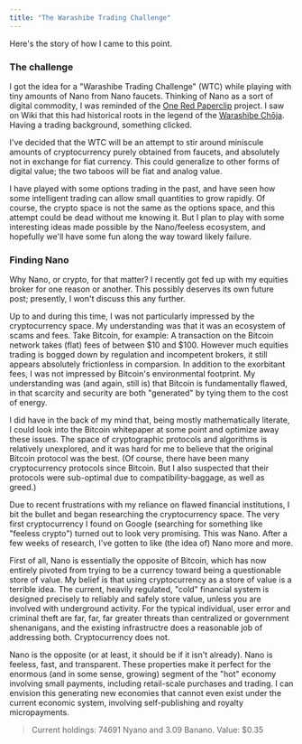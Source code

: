 ```yaml
---
title: "The Warashibe Trading Challenge"
---
```


Here's the story of how I came to this point.

### The challenge

I got the idea for a "Warashibe Trading Challenge" (WTC) while playing with tiny amounts of Nano from Nano faucets. Thinking of Nano as a sort of digital commodity, I was reminded of the [One Red Paperclip](https://en.wikipedia.org/wiki/One_red_paperclip) project. I saw on Wiki that this had historical roots in the legend of the [Warashibe Chōja](https://en.wikipedia.org/wiki/Straw_Millionaire). Having a trading background, something clicked.

I've decided that the WTC will be an attempt to stir around miniscule amounts of cryptocurrency purely obtained from faucets, and absolutely not in exchange for fiat currency. This could generalize to other forms of digital value; the two taboos will be fiat and analog value. 

I have played with some options trading in the past, and have seen how some intelligent trading can allow small quantities to grow rapidly. Of course, the crypto space is not the same as the options space, and this attempt could be dead without me knowing it. But I plan to play with some interesting ideas made possible by the Nano/feeless ecosystem, and hopefully we'll have some fun along the way toward likely failure.



### Finding Nano 

Why Nano, or crypto, for that matter? I recently got fed up with my equities broker for one reason or another. This possibly deserves its own future post; presently, I won't discuss this any further.

Up to and during this time, I was not particularly impressed by the cryptocurrency space. My understanding was that it was an ecosystem of scams and fees. Take Bitcoin, for example: A transaction on the Bitcoin network takes (flat) fees of between $10 and $100. However much equities trading is bogged down by regulation and incompetent brokers, it still appears absolutely frictionless in comparsion. In addition to the exorbitant fees, I was not impressed by Bitcoin's environmental footprint. My understanding was (and again, still is) that Bitcoin is fundamentally flawed, in that scarcity and security are both "generated" by tying them to the cost of energy.

I did have in the back of my mind that, being mostly mathematically literate, I could look into the Bitcoin whitepaper at some point and optimize away these issues. The space of cryptographic protocols and algorithms is relatively unexplored, and it was hard for me to believe that the original Bitcoin protocol was the best. (Of course, there have been many cryptocurrency protocols since Bitcoin. But I also suspected that their protocols were sub-optimal due to compatibility-baggage, as well as greed.)

Due to recent frustrations with my reliance on flawed financial institutions, I bit the bullet and began researching the cryptocurrency space. The very first cryptocurrency I found on Google (searching for something like "feeless crypto") turned out to look very promising. This was Nano. After a few weeks of research, I've gotten to like (the idea of) Nano more and more. 

First of all, Nano is essentially the opposite of Bitcoin, which has now entirely pivoted from trying to be a currency toward being a questionable store of value. My belief is that using cryptocurrency as a store of value is a terrible idea. The current, heavily regulated, "cold" financial system is designed precisely to reliably and safely store value, unless you are involved with underground activity. For the typical individual, user error and criminal theft are far, far, far greater threats than centralized or government shenanigans, and the existing infrastructre does a reasonable job of addressing both. Cryptocurrency does not.

Nano is the opposite (or at least, it should be if it isn't already). Nano is feeless, fast, and transparent. These properties make it perfect for the enormous (and in some sense, growing) segment of the "hot" economy involving small payments, including retail-scale purchases and trading. I can envision this generating new economies that cannot even exist under the current economic system, involving self-publishing and royalty micropayments.


> Current holdings: 74691 Nyano and 3.09 Banano. Value: $0.35
